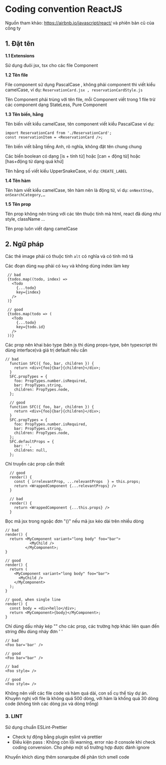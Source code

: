 # Coding convention ReactJS

Nguồn tham khảo: https://airbnb.io/javascript/react/ và phiên bản cũ của công ty

## 1. Đặt tên

**1.1 Extensions**

Sử dụng đuôi jsx, tsx cho các file Component

**1.2 Tên file**

File component sử dụng PascalCase , không phải component thì viết kiểu camelCase, ví dụ: `ReservationCard.jsx , reservationCardStyle.js`

Tên Component phải trùng với tên file, mỗi Component viết trong 1 file trừ các component dạng StateLess, Pure Component

**1.3 Tên biến, hằng**

Tên biến viết kiểu camelCase, tên component viết kiểu PascalCase ví dụ:

```
import ReservationCard from './ReservationCard';
const reservationItem = <ReservationCard />;
```

Tên biến viết bằng tiếng Anh, rõ nghĩa, không đặt tên chung chung

Các biến boolean có dạng [is + tính từ] hoặc [can + động từ] hoặc [has+động từ dạng quá khứ]

Tên hằng số viết kiểu UpperSnakeCase, ví dụ: `CREATE_LABEL`

**1.4 Tên hàm**

Tên hàm viết kiểu camelCase, tên hàm nên là động từ, ví dụ: `onNextStep, onSearchCategory,…`

**1.5 Tên prop**

Tên prop không nên trùng với các tên thuộc tính mà html, react đã dùng như style, className ...

Tên prop luôn viết dạng camelCase

## 2. Ngữ pháp

Các thẻ image phải có thuộc tính `alt` có nghĩa và có tính mô tả

Các đoạn dùng `map` phải có `key` và không dùng index làm key

```
 // bad
 {todos.map((todo, index) =>
   <Todo
     {...todo}
     key={index}
   />
 )}

 // good
 {todos.map(todo => (
   <Todo
     {...todo}
     key={todo.id}
   />
 ))}
```

Các prop nên khai báo type (bên js thì dùng props-type, bên typescript thì dùng interface)và giá trị default nếu cần

```
// bad
  function SFC({ foo, bar, children }) {
    return <div>{foo}{bar}{children}</div>;
  }
  SFC.propTypes = {
    foo: PropTypes.number.isRequired,
    bar: PropTypes.string,
    children: PropTypes.node,
  };

  // good
  function SFC({ foo, bar, children }) {
    return <div>{foo}{bar}{children}</div>;
  }
  SFC.propTypes = {
    foo: PropTypes.number.isRequired,
    bar: PropTypes.string,
    children: PropTypes.node,
  };
  SFC.defaultProps = {
    bar: '',
    children: null,
  };
```

Chỉ truyền các prop cần thiết

```
  // good
  render() {
    const { irrelevantProp, ...relevantProps  } = this.props;
    return <WrappedComponent {...relevantProps} />
  }

  // bad
  render() {
    return <WrappedComponent {...this.props} />
  }
```

Bọc mã jsx trong ngoặc đơn "()" nếu mã jsx kéo dài trên nhiều dòng

```
// bad
render() {
  return <MyComponent variant="long body" foo="bar">
           <MyChild />
         </MyComponent>;
}

// good
render() {
  return (
    <MyComponent variant="long body" foo="bar">
      <MyChild />
    </MyComponent>
  );
}

// good, when single line
render() {
  const body = <div>hello</div>;
  return <MyComponent>{body}</MyComponent>;
}
```

Chỉ dùng dấu nháy kép "" cho các prop, các trường hợp khác liên quan đến string đều dùng nháy đơn ' '

```
// bad
<Foo bar='bar' />

// good
<Foo bar="bar" />

// bad
<Foo style= />

// good
<Foo style= />
```

Không nên viết các file code và hàm quá dài, con số cụ thể tùy dự án. Khuyến nghị với file là không quá 500 dòng, với hàm là khống quá 30 dòng code (không tính các dòng jsx và dòng trống)

### 3. LINT

Sử dụng chuẩn ESLint-Prettier

- Check tự động bằng plugin eslint và prettier
- Điều kiện pass : Không còn lỗi warning, error nào ở console khi check coding convension. Cho phép một số trường hợp được đánh ignore

Khuyến khích dùng thêm sonarqube để phân tích smell code
